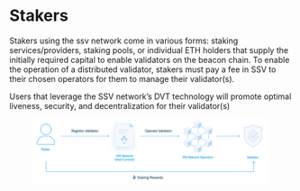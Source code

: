 # Stakers

Stakers using the ssv network come in various forms: staking services/providers, staking pools, or individual ETH holders that supply the initially required capital to enable validators on the beacon chain. To enable the operation of a distributed validator, stakers must pay a fee in SSV to their chosen operators for them to manage their validator(s).

Users that leverage the SSV network’s DVT technology will promote optimal liveness, security, and decentralization for their validator(s)

<figure><img src="../../.gitbook/assets/use-cases-solo-stakers-scheme.png" alt=""><figcaption></figcaption></figure>

